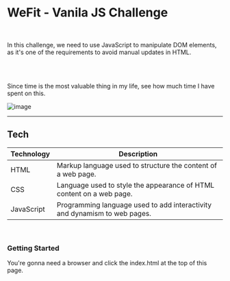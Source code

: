 # WeFit - Vanila JS Challenge

<br/>

In this challenge, we need to use JavaScript to manipulate DOM elements, as it's one of the requirements to avoid manual updates in HTML.


<br>
<br>

Since time is the most valuable thing in my life, see how much time I have spent on this.

![image](https://github.com/lazarok09/wefit-challenge-2/assets/45147892/f6aa25d6-9027-4c65-a183-968326daf0bf)

<hr/>

## Tech

| Technology   | Description                                                                                     |
|--------------|-------------------------------------------------------------------------------------------------|
| HTML         | Markup language used to structure the content of a web page.                                    |
| CSS          | Language used to style the appearance of HTML content on a web page.                             |
| JavaScript   | Programming language used to add interactivity and dynamism to web pages.                        |

<br>

### Getting Started

You're gonna need a browser and click the index.html at the top of this page. 

